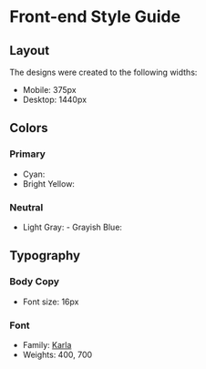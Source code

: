 # Front-end Style Guide

## Layout

The designs were created to the following widths:

- Mobile: 375px
- Desktop: 1440px

## Colors

### Primary

- Cyan:
- Bright Yellow:

### Neutral

- Light Gray: - Grayish Blue:

## Typography

### Body Copy

- Font size: 16px

### Font

- Family: [Karla]()
- Weights: 400, 700
